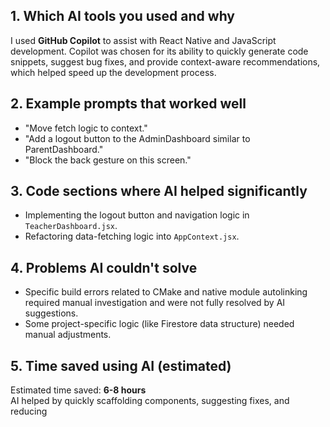 ## 1. Which AI tools you used and why

I used **GitHub Copilot** to assist with React Native and JavaScript development. Copilot was chosen for its ability to quickly generate code snippets, suggest bug fixes, and provide context-aware recommendations, which helped speed up the development process.

## 2. Example prompts that worked well

- "Move fetch logic to context."
- "Add a logout button to the AdminDashboard similar to ParentDashboard."
- "Block the back gesture on this screen."

## 3. Code sections where AI helped significantly

- Implementing the logout button and navigation logic in `TeacherDashboard.jsx`.
- Refactoring data-fetching logic into `AppContext.jsx`.

## 4. Problems AI couldn't solve

- Specific build errors related to CMake and native module autolinking required manual investigation and were not fully resolved by AI suggestions.
- Some project-specific logic (like Firestore data structure) needed manual adjustments.

## 5. Time saved using AI (estimated)

Estimated time saved: **6-8 hours**  
AI helped by quickly scaffolding components, suggesting fixes, and reducing
